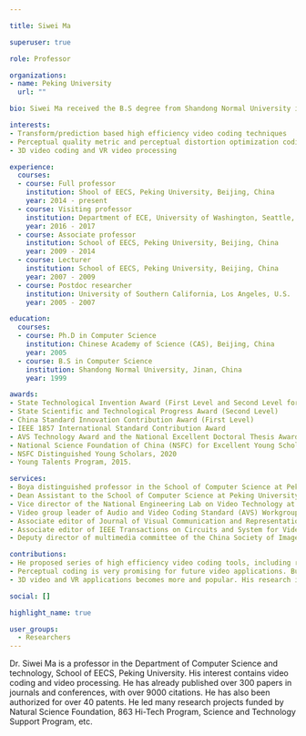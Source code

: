 ```yaml
---

title: Siwei Ma

superuser: true

role: Professor

organizations:
- name: Peking University
  url: ""

bio: Siwei Ma received the B.S degree from Shandong Normal University in 1999, Jinan, China, and the Ph.D. degree in computer science from Institute of Computing Technology (ICT), Chinese Academy of Science (CAS) in 2005, Beijing, China. He worked as a postdoc researcher at University of Southern California from 2005 to 2007, Los Angeles, U.S. Then he joined Peking University, Beijing, China, as a lecturer, associated professor and full professor. He is currently a Boya distinguished professor in the School of Computer Science at Peking University and the Dean Assistant to the School of Computer Science at Peking University. Prof. Siwei Ma is the vice director of the National Engineering Lab. on Video Technology at Peking University. He leads video group of Audio and Video Coding Standard (AVS) Workgroup. He has been the associate editor of Journal of Visual Communication and Representation (JVCIR). and associate editor of IEEE Transactions on Circuits and System for Video Technology (TCSVT). He is also the deputy director of multimedia committee of the China Society of Image and Graph (CSIG).

interests:
- Transform/prediction based high efficiency video coding techniques
- Perceptual quality metric and perceptual distortion optimization coding
- 3D video coding and VR video processing

experience:
  courses:
  - course: Full professor
    institution: Shool of EECS, Peking University, Beijing, China
    year: 2014 - present
  - course: Visiting professor
    institution: Department of ECE, University of Washington, Seattle, US
    year: 2016 - 2017
  - course: Associate professor
    institution: School of EECS, Peking University, Beijing, China
    year: 2009 - 2014
  - course: Lecturer
    institution: School of EECS, Peking University, Beijing, China
    year: 2007 - 2009
  - course: Postdoc researcher
    institution: University of Southern California, Los Angeles, U.S.
    year: 2005 - 2007

education:
  courses:
  - course: Ph.D in Computer Science
    institution: Chinese Academy of Science (CAS), Beijing, China
    year: 2005
  - course: B.S in Computer Science
    institution: Shandong Normal University, Jinan, China
    year: 1999

awards:
- State Technological Invention Award (First Level and Second Level for once respectively)
- State Scientific and Technological Progress Award (Second Level)
- China Standard Innovation Contribution Award (First Level)
- IEEE 1857 International Standard Contribution Award
- AVS Technology Award and the National Excellent Doctoral Thesis Award
- National Science Foundation of China (NSFC) for Excellent Young Scholars, 2013
- NSFC Distinguished Young Scholars, 2020
- Young Talents Program, 2015.

services:
- Boya distinguished professor in the School of Computer Science at Peking University
- Dean Assistant to the School of Computer Science at Peking University
- Vice director of the National Engineering Lab on Video Technology at Peking University
- Video group leader of Audio and Video Coding Standard (AVS) Workgroup
- Associate editor of Journal of Visual Communication and Representation (JVCIR)
- Associate editor of IEEE Transactions on Circuits and System for Video Technology (TCSVT)
- Deputy director of multimedia committee of the China Society of Image and Graph (CSIG).

contributions:
- He proposed series of high efficiency video coding tools, including rate-distortion optimization transform, adaptive motion vector resolution, rate distortion optimization mode decision, and non-local structure based loop filtering etc. Many of these works have been published on top journals, e.g. IEEE TCSVT and IEEE TIP, and serval techniques have been accepted by HEVC/H.265 and AVS video coding standards.
- Perceptual coding is very promising for future video applications. But the quality metric is an important issue in perceptual coding, and it would affect the design of perceptual coding methods significantly. He has proposed a spatial-temporal structural information based video quality metric, which has lower computational complexity while approximating the human visual testing results accurately. Moreover, based on the proposed perceptual quality metrics, optimized perceptual coding was researched and the proposed perceptual coding method can achieve more 20% bits saving compared with the traditional coding methods.
- 3D video and VR applications becomes more and popular. His research interests focus on high efficiency 3D video coding and processing, including multi-view prediction coding, texture plus depth joint optimization coding, and panorama video stitching and coding. He proposed a low complexity synthesis view distortion estimation model, which has been adopted by MPEG 3DV video coding standards. His team has developed an AVS2 based multiview broadcasting system, which can support 8 HD video streams coding simultaneously, and a 4K VR system with real time panorama video stitching and streaming.

social: []

highlight_name: true

user_groups:
  - Researchers
---
```


Dr. Siwei Ma is a professor in the Department of Computer Science and technology, School of EECS, Peking University. His interest contains video coding and video processing. He has already published over 300 papers in journals and conferences, with over 9000 citations. He has also been authorized for over 40 patents. He led many research projects funded by Natural Science Foundation, 863 Hi-Tech Program, Science and Technology Support Program, etc.
